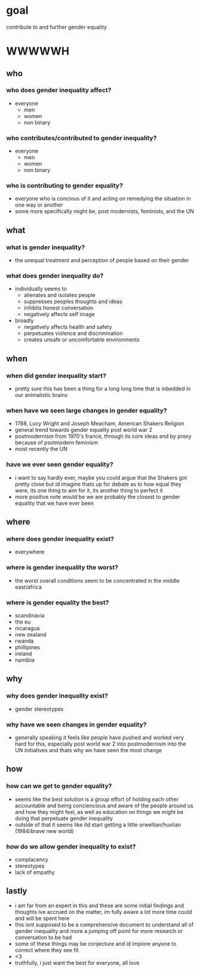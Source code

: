# goal
contribute to and further gender equality

# WWWWWH

## who

### who does gender inequality affect?
- everyone
  - men
  - women
  - non binary

### who contributes/contributed to gender inequality?
- everyone
  - men
  - women
  - non binary

### who is contributing to gender equality?
- everyone who is concious of it and acting on remedying the situation in one way or another
- some more specifically might be, post modernists, feminists, and the UN

## what

### what is gender inequality?
- the unequal treatment and perception of people based on their gender

### what does gender inequality do?
- individually seems to
  - alienates and isolates people
  - suppresses peoples thoughts and ideas
  - inhibits honest conversation
  - negatively affects self image
- broadly
  - negatively affects health and safety
  - perpetuates violence and discrimination
  - creates unsafe or uncomfortable environments

## when

### when did gender inequality start?
- pretty sure this has been a thing for a long long time that is inbedded in our animalistic brains

### when have we seen large changes in gender equality?
- 1788, Lucy Wright and Joseph Meacham, American Shakers Religion
- general trend towards gender equality post world war 2
- postmodernism from 1970's france, through its core ideas and by proxy because of psotmodern feminism
- most recently the UN

### have we ever seen gender equality?
- i want to say hardly ever, maybe you could argue that the Shakers got pretty close but id imagine thats up for debate as to how equal they were, its one thing to aim for it, its another thing to perfect it
- more positive note would be we are probably the closest to gender equality that we have ever been

## where

### where does gender inequality exist?
- everywhere

### where is gender inequality the worst?
- the worst overall conditions seem to be concentrated in the middle east/africa

### where is gender equality the best?
- scandinavia
- the eu
- nicaragua
- new zealand
- rwanda
- phillipines
- ireland
- namibia

## why

### why does gender inequality exist?
- gender stereotypes

### why have we seen changes in gender equality?
- generally speaking it feels like people have pushed and worked very hard for this, especially post world war 2 into postmodernism into the UN initiatives and thats why we have seen the most change

## how

### how can we get to gender equality?
- seems like the best solution is a group effort of holding each other accountable and being conciencious and aware of the people around us and how they might feel, as well as education on things we might be doing that perpetuate gender inequality
- outside of that it seems like itd start getting a little orwellian/huxlian (1984/brave new world)

### how do we allow gender inequality to exist?
- complacency
- stereotypes
- lack of empathy

## lastly
- i am far from an expert in this and these are some initial findings and thoughts ive accrued on the matter, im fully aware a lot more time could and will be spent here
- this isnt supposed to be a comprehensive document to understand all of gender inequality and more a jumping off point for more research or conversation to be had
- some of these things may be conjecture and id implore anyone to correct where they see fit
- <3
- truthfully, i just want the best for everyone, all love
